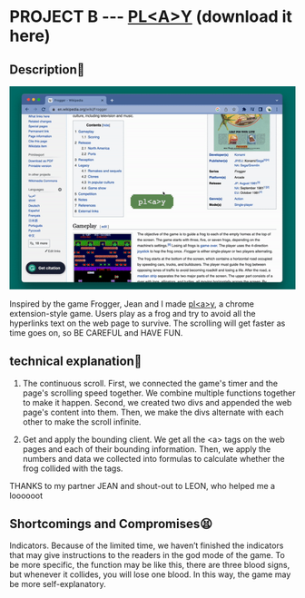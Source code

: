 # PROJECT B --- [PL\<A\>Y](https://github.com/lindashao1220/abc2022/raw/master/ProjectB%20done/projectB%20done.zip) (download it here)

## Description🐸
![alt text](https://github.com/lindashao1220/abc2022/blob/master/ProjectB%20done/froggy.gif)

Inspired by the game Frogger, Jean and I made [pl\<a\>y](https://github.com/lindashao1220/abc2022/raw/master/ProjectB%20done/projectB%20done.zip), a chrome extension-style game. Users play as a frog and try to avoid all the hyperlinks text on the web page to survive. The scrolling will get faster as time goes on, so BE CAREFUL and HAVE FUN.

 
## technical explanation🍻
1. The continuous scroll.
First, we connected the game's timer and the page's scrolling speed together. We combine multiple functions together to make it happen. Second, we created two divs and appended the web page's content into them. Then, we make the divs alternate with each other to make the scroll infinite.

2. Get and apply the bounding client.
We get all the \<a\> tags on the web pages and each of their bounding information. Then, we apply the numbers and data we collected into formulas to calculate whether the frog collided with the tags.


THANKS to my partner JEAN and shout-out to LEON, who helped me a loooooot

## Shortcomings and Compromises😫
Indicators. Because of the limited time, we haven’t finished the indicators that may give instructions to the readers in the god mode of the game. To be more specific, the function may be like this, there are three blood signs, but whenever it collides, you will lose one blood. In this way, the game may be more self-explanatory.

